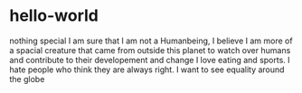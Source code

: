 # hello-world
nothing special
I am sure that I am not a Humanbeing, I believe I am more of a spacial creature that came from outside this planet to watch over humans and contribute to their developement and change
I love eating and sports.
I hate people who think they are always right.
I want to see equality around the globe 
